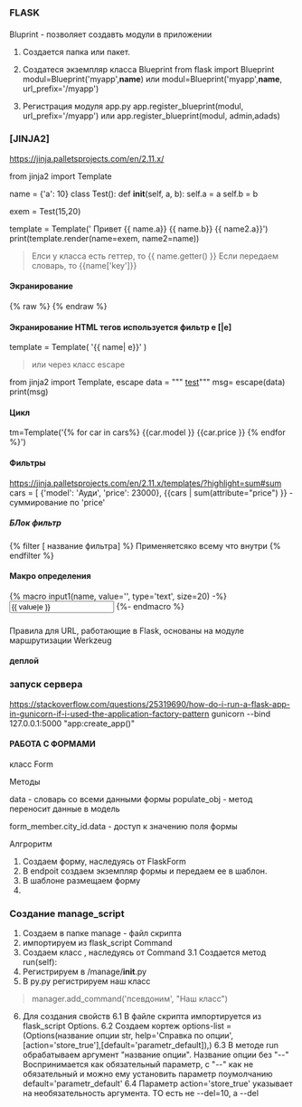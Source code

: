 ### FLASK
####
Bluprint - позволяет создавть модули в приложении

1. Создается папка или пакет.
2. Создатеся экземпляр класса Blueprint
from flask import Blueprint
modul=Blueprint('myapp',__name__)
   или
modul=Blueprint('myapp',__name__, url_prefix='/myapp')   


3. Регистрация модуля 
app.py
app.register_blueprint(modul, url_prefix='/myapp')
или
app.register_blueprint(modul, admin,adads)

### [JINJA2]
https://jinja.palletsprojects.com/en/2.11.x/

from jinja2 import Template

name = {'a': 10}
class Test():
    def __init__(self, a, b):
        self.a = a
        self.b = b

exem = Test(15,20)

template = Template(' Привет {{ name.a}} {{ name.b}} {{ name2.a}}')
print(template.render(name=exem, name2=name))

>Елси у класса есть геттер, то {{ name.getter() }} 
>Если передаем словарь, то {{name['key']}}

#### Экранирование
{% raw %} {% endraw %}

#### Экранирование HTML тегов используется фильтр e [|e]
template = Template( '{{ name| e}}' )
>или через класс escape

from jinja2 import Template, escape
data = """ <a href="">test</a>"""
msg= escape(data)
print(msg)
#### Цикл
tm=Template('{% for car in cars%} {{car.model }} {{car.price }} {% endfor %}')

#### Фильтры 
https://jinja.palletsprojects.com/en/2.11.x/templates/?highlight=sum#sum
cars = [
    {'model': 'Ауди', 'price': 23000},
{{cars | sum(attribute="price") }} - суммирование по 'price'

##### БЛок фильтр
{% filter [ название фильтра] %}
Применяетсяко всему что внутри
{% endfilter %}
#### Макро определения

{% macro input1(name, value='', type='text', size=20) -%}
    <input type="{{ type }}" name="{{ name }}" value="{{ value|e }}" size="{{ size }}">
{%- endmacro %}


### 
Правила для URL, работающие в Flask, основаны на модуле маршрутизации Werkzeug

#### деплой
### запуск сервера
https://stackoverflow.com/questions/25319690/how-do-i-run-a-flask-app-in-gunicorn-if-i-used-the-application-factory-pattern
gunicorn --bind 127.0.0.1:5000 "app:create_app()"

#### РАБОТА С ФОРМАМИ

класс Form

Методы 

data - словарь со всеми данными формы
populate_obj - метод переносит данные в модель

form_member.city_id.data - доступ к значению поля формы

Алгроритм
1. Создаем форму, наследуясь от FlaskForm
2. В endpoit создаем экземпляр формы и передаем ее в шаблон.
3. В шаблоне размещаем форму
4. 


### Создание manage_script
1. Создаем в папке manage - файл скрипта
2. импортируем из flask_script Command
3. Создаем класс , наследуясь от Command
3.1 Создается метод run(self):
4. Регистрируем в /manage/__init__.py
5. В py.py регистрируем наш класс
>manager.add_command('псевдоним', "Наш класс")
6. Для создания свойств
6.1 В файле скрипта импортируется из flask_script Options.
6.2 Создаем кортеж options-list = (Options(название опции str, help='Справка по опции',[action='store_true'],[default='parametr_default]),)
6.3 В методе run обрабатываем аргумент "название опции". Название опции без "--" Воспринимается как обязательный параметр, c "--" как не обязательный и можно ему установить параметр поумолчанию default='parametr_default'
6.4 Параметр action='store_true' указывает на необязательность аргумента. ТО есть не --del=10, а --del
